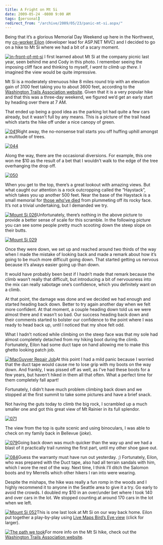 ```yaml
---
title: A Fright on Mt Si
date: 2009-05-24 -0800 9:00 AM
tags: [personal]
redirect_from: "/archive/2009/05/23/panic-mt-si.aspx/"
---
```


Being that it’s a glorious Memorial Day Weekend up here in the
Northwest, my [co-worker
Eilon](http://weblogs.asp.net/leftslipper/ "Eilon") (developer lead for
ASP.NET MVC) and I decided to go on a hike to Mt Si where we had a bit
of a scary moment.

[![in-front-of-mt-si](https://haacked.com/images/haacked_com/WindowsLiveWriter/PaniconMtSi_1129A/in-front-of-mt-si_thumb.jpg "in-front-of-mt-si")](https://haacked.com/images/haacked_com/WindowsLiveWriter/PaniconMtSi_1129A/in-front-of-mt-si_2.jpg)
I first learned about Mt Si at the company picnic last year, seen behind
me and Cody in this photo. I remember seeing the imposing cliff face and
thinking to myself, *I want to climb up there*. I imagined the view
would be quite impressive.

Mt Si is a moderately strenuous hike 8 miles round trip with an
elevation gain of 3100 feet taking you to about 3600 feet, according to
the [Washington Trails Association
website](http://www.wta.org/go-hiking/hikes/mount-si "WTA website").
Given that it is a very popular hike and that this was a three-day
weekend, we figured we’d get an early start by heading over there at 7
AM.

That ended up being a good idea as the parking lot had quite a few cars
already, but it wasn’t full by any means. This is a picture of the trail
head which starts the hike off under a nice canopy of green.

[![041](https://haacked.com/images/haacked_com/WindowsLiveWriter/AFrightonMtSi_125B1/041_thumb.jpg "041")](https://haacked.com/images/haacked_com/WindowsLiveWriter/AFrightonMtSi_125B1/041.jpg)Right
away, the no-nonsense trail starts you off huffing uphill amongst a
multitude of trees.

[![044](https://haacked.com/images/haacked_com/WindowsLiveWriter/AFrightonMtSi_125B1/044_thumb_1.jpg "044")](https://haacked.com/images/haacked_com/WindowsLiveWriter/AFrightonMtSi_125B1/044_1.jpg)

Along the way, there are the occasional diversions. For example, this
one won me \$10 as the result of a bet that I wouldn’t walk to the edge
of the tree overhanging the drop off.

[![050](https://haacked.com/images/haacked_com/WindowsLiveWriter/AFrightonMtSi_125B1/050_thumb.jpg "050")](https://haacked.com/images/haacked_com/WindowsLiveWriter/AFrightonMtSi_125B1/050.jpg)

When you get to the top, there’s a great lookout with amazing views. But
what caught our attention is a rock outcropping called the “Haystack”,
which takes you up another 500 feet. Near the base of the Haystack is a
small memorial for [those who’ve
died](http://www.kirotv.com/news/17326582/detail.html "Man plummets to death on Mt Si")
from plummeting off its rocky face. It’s not a trivial undertaking, but
I demanded we try.

[![Mount Si
026](https://haacked.com/images/haacked_com/WindowsLiveWriter/AFrightonMtSi_125B1/Mount%20Si%20026_thumb.jpg "Mount Si 026")](https://haacked.com/images/haacked_com/WindowsLiveWriter/AFrightonMtSi_125B1/Mount%20Si%20026.jpg)Unfortunately,
there’s nothing in the above picture to provide a better sense of scale
for this scramble. In the following picture you can see some people
pretty much scooting down the steep slope on their butts.

[![Mount Si
029](https://haacked.com/images/haacked_com/WindowsLiveWriter/AFrightonMtSi_125B1/Mount%20Si%20029_thumb.jpg "Mount Si 029")](https://haacked.com/images/haacked_com/WindowsLiveWriter/AFrightonMtSi_125B1/Mount%20Si%20029.jpg)

Once they were down, we set up and reached around two thirds of the way
when I made the mistake of looking back and made a remark about how it’s
going to be much more difficult going down. That started getting us
nervous because it’s always easier going up than down.

It would have probably been best if I hadn’t made that remark because
the climb wasn’t really that difficult, but introducing a bit of
nervousness into the mix can really sabotage one’s confidence, which you
definitely want on a climb.

At that point, the damage was done and we decided we had enough and
started heading back down. Better to try again another day when we felt
more confident. At that moment, a couple heading down told us we were
almost there and it wasn’t so bad. Our success heading back down and
their comments started to bolster our confidence to the point where I
was ready to head back up, until I noticed that my shoe felt odd.

What I hadn’t noticed while climbing on the steep face was that my sole
had almost completely detached from my hiking boot during the climb.
Fortunately, Eilon had some duct tape on hand allowing me to make this
ghetto looking patch job.

[![MacGuyver Repair
Job](https://haacked.com/images/haacked_com/WindowsLiveWriter/PaniconMtSi_1331F/IMGP3194_thumb_1.jpg "MacGuyver Repair Job")](https://haacked.com/images/haacked_com/WindowsLiveWriter/PaniconMtSi_1331F/IMGP3194_1.jpg "MacGuyver Repair Job")At
this point I had a mild panic because I worried that the duct tape would
cause me to lose grip with my boots on the way down. And frankly, I was
pissed off as well, as I’ve had these boots for a few years, but haven’t
hiked in them all that often. What a perfect time for them completely
fall apart!

Fortunately, I didn’t have much problem climbing back down and we
stopped at the first summit to take some pictures and have a brief
snack.

Not having the guts today to climb the big rock, I scrambled up a much
smaller one and got this great view of Mt Rainier in its full splendor.

[![071](https://haacked.com/images/haacked_com/WindowsLiveWriter/AFrightonMtSi_125B1/071_thumb.jpg "071")](https://haacked.com/images/haacked_com/WindowsLiveWriter/AFrightonMtSi_125B1/071.jpg)

The view from the top is quite scenic and using binoculars, I was able
to check on my family back in Bellevue (*joke*).

[![079](https://haacked.com/images/haacked_com/WindowsLiveWriter/AFrightonMtSi_125B1/079_thumb.jpg "079")](https://haacked.com/images/haacked_com/WindowsLiveWriter/AFrightonMtSi_125B1/079.jpg)Going
back down was much quicker than the way up and we had a blast of it
practically trail running the first part, until my other shoe gave out.

[![084](https://haacked.com/images/haacked_com/WindowsLiveWriter/AFrightonMtSi_125B1/084_thumb.jpg "084")](https://haacked.com/images/haacked_com/WindowsLiveWriter/AFrightonMtSi_125B1/084.jpg)Guess
the warranty must have run out yesterday. ;) Fortunately, Eilon, who was
prepared with the Duct tape, also had all terrain sandals with him,
which I wore the rest of the way. Next time, I think I’ll ditch the
Salomon boots and try Merrells which other hikers I ran into were
wearing.

Despite the mishaps, the hike was really a fun romp in the woods and I
highly recommend it to anyone in the Seattle area to give it a try. Go
early to avoid the crowds. I doubled my \$10 in an over/under bet where
I took 140 and over cars in the lot. We stopped counting at around 170
cars in the lot when we left.

[![Mount Si
052](https://haacked.com/images/haacked_com/WindowsLiveWriter/AFrightonMtSi_125B1/Mount%20Si%20052_thumb.jpg "Mount Si 052")](https://haacked.com/images/haacked_com/WindowsLiveWriter/AFrightonMtSi_125B1/Mount%20Si%20052.jpg)This
is one last look at Mt Si on our way back home. Eilon put together a
play-by-play using [Live Maps Bird’s Eye
view](http://www.wired.com/gaming/gamingreviews/magazine/17-04/mf_settlers "Birds Eye View of Mt Si")
(click for larger).

[![The path we
took](https://haacked.com/images/haacked_com/WindowsLiveWriter/PaniconMtSi_1331F/haystack_thumb.jpg "The path we took")](https://haacked.com/images/haacked_com/WindowsLiveWriter/PaniconMtSi_1331F/haystack_2.jpg "The path we took")For
more info on the Mt Si hike, check out the [Washington Trails
Association
website](http://www.wta.org/go-hiking/hikes/mount-si "hiking mt si").

